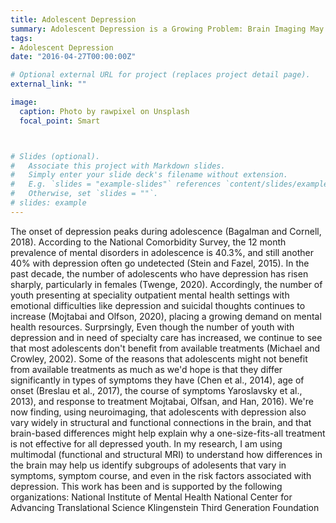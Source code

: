 ```yaml
---
title: Adolescent Depression
summary: Adolescent Depression is a Growing Problem: Brain Imaging May Help.
tags:
- Adolescent Depression
date: "2016-04-27T00:00:00Z"

# Optional external URL for project (replaces project detail page).
external_link: ""

image:
  caption: Photo by rawpixel on Unsplash
  focal_point: Smart



# Slides (optional).
#   Associate this project with Markdown slides.
#   Simply enter your slide deck's filename without extension.
#   E.g. `slides = "example-slides"` references `content/slides/example-slides.md`.
#   Otherwise, set `slides = ""`.
# slides: example
---
```


The onset of depression peaks during adolescence (Bagalman and Cornell, 2018). According to the National Comorbidity Survey, the 12 month prevalence of mental disorders in adolescence is 40.3%, and still another 40% with depression often go undetected (Stein and Fazel, 2015). In the past decade, the number of adolescents who have depression has risen sharply, particularly in females (Twenge, 2020). Accordingly, the number of youth presenting at speciality outpatient mental health settings with emotional difficulties like depression and suicidal thoughts continues to increase (Mojtabai and Olfson, 2020), placing a growing demand on mental health resources. Surprsingly, Even though the number of youth with depression and in need of specialty care has increased, we continue to see that most adolescents don't benefit from available treatments (Michael and Crowley, 2002). 
  Some of the reasons that adolescents might not benefit from available treatments as much as we'd hope is that they differ significantly in types of symptoms they have (Chen et al., 2014), age of onset (Breslau et al., 2017), the course of symptoms Yaroslavsky et al., 2013), and response to treatment Mojtabai, Olfsan, and Han, 2016). We're now finding, using neuroimaging, that adolescents with depression also vary widely in structural and functional connections in the brain, and that brain-based differences might help explain why a one-size-fits-all treatment is not effective for all depressed youth. In my research, I am using multimodal (functional and structural MRI) to understand how differences in the brain may help us identify subgroups of adolesents that vary in symptoms, symptom course, and even in the risk factors associated with depression.
  This work has been and is supported by the following organizations:
  National Institute of Mental Health
  National Center for Advancing Translational Science
  Klingenstein Third Generation Foundation

